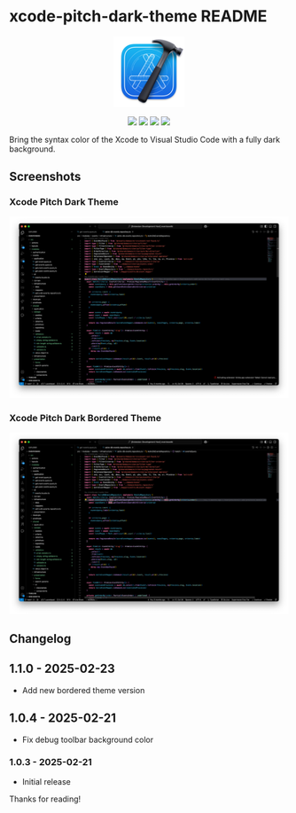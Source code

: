 # xcode-pitch-dark-theme README

<p align="center">
    <img src="https://raw.githubusercontent.com/achamorro-dev/xcode-pitch-dark-theme/refs/heads/main/images/icon.png" alt="Xcode Pitch Dark Theme Icon" height="128" width="128">
</p>

<p align="center">
   <a href="https://marketplace.visualstudio.com/items?itemName=AlbertoChamorro.xcode-pitch-dark-theme" alt="Visual Studio Marketplace Link to the theme">
        <img src="https://img.shields.io/badge/version-1.0.1-blue"/></a>
    <a href="https://github.com/achamorro-dev/xcode-pitch-dark-theme/issues" alt="Github Issues">
        <img src="https://img.shields.io/github/issues/achamorro-dev/xcode-pitch-dark-theme"/></a>
    <a href="https://github.com/achamorro-dev/xcode-pitch-dark-theme/stars" alt="Github Stars">
        <img src="https://img.shields.io/github/stars/achamorro-dev/xcode-pitch-dark-theme"/></a>
   <a href="https://github.com/achamorro-dev/xcode-pitch-dark-theme/license" alt="Github License">
        <img src="https://img.shields.io/github/license/achamorro-dev/xcode-pitch-dark-theme"/></a> 
</p>

Bring the syntax color of the Xcode to Visual Studio Code with a fully dark background.

## Screenshots

### Xcode Pitch Dark Theme

![Xcode Pitch Dark Theme Screenshot](https://github.com/achamorro-dev/xcode-pitch-dark-theme/blob/main/images/screenshots/xcode-pitch-dark-theme.png?raw=true)

### Xcode Pitch Dark Bordered Theme

![Xcode Pitch Dark Bordered Theme Screenshot](https://github.com/achamorro-dev/xcode-pitch-dark-theme/blob/main/images/screenshots/xcode-pitch-dark-bordered-theme.png?raw=true)

## Changelog

## 1.1.0 - 2025-02-23

- Add new bordered theme version

## 1.0.4 - 2025-02-21

- Fix debug toolbar background color

### 1.0.3 - 2025-02-21

- Initial release

Thanks for reading!

